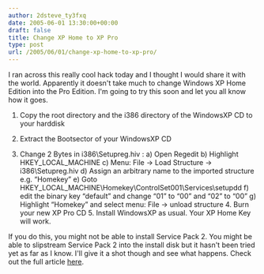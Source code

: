 ```yaml
---
author: 2dsteve_ty3fxq
date: 2005-06-01 13:30:00+00:00
draft: false
title: Change XP Home to XP Pro
type: post
url: /2005/06/01/change-xp-home-to-xp-pro/
---
```


I ran across this really cool hack today and I thought I would share it with the world. Apparently it doesn't take much to change Windows XP Home Edition into the Pro Edition. I'm going to try this soon and let you all know how it goes.

1. Copy the root directory and the i386 directory of the WindowsXP CD to your harddisk   

2. Extract the Bootsector of your WindowsXP CD

   

3. Change 2 Bytes in i386\Setupreg.hiv :
   a) Open Regedit
   b) Highlight HKEY_LOCAL_MACHINE
   c) Menu: File -> Load Structure -> i386\Setupreg.hiv
   d) Assign an arbitrary name to the imported structure e.g. “Homekey”
   e) Goto HKEY_LOCAL_MACHINE\Homekey\ControlSet001\Services\setupdd
   f) edit the binary key “default” and change “01” to “00” and “02” to
   “00”
   g) Highlight “Homekey” and select menu: File -> unload structure
   4. Burn your new XP Pro CD
   5. Install WindowsXP as usual. Your XP Home Key will work.


If you do this, you might not be able to install Service Pack 2. You might be able to slipstream Service Pack 2 into the install disk but it hasn't been tried yet as far as I know. I'll give it a shot though and see what happens. Check out the full article [here](http://www.gizmodo.com/gadgets/software/howto-change-windows-xp-home-to-windows-xp-pro-105486.php).
